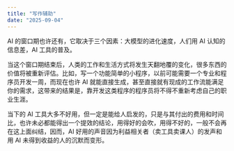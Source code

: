 ```yaml
---
title: "写作辅助"
date: "2025-09-04"
---
```



 AI 的窗口期也许还有，它取决于三个因素：大模型的进化速度，人们用 AI 认知的信息差，AI 工具的普及。
 
 当这个窗口期结束后，人类的工作和生活方式将发生天翻地覆的变化，很多东西的价值将被重新评估。比如，写一个功能简单的小程序，以前可能需要一个专业和程序员开发一周，而现在也许 AI 就能直接生成，甚至直接就有现成的工作流能满足你的需求，这带来的结果是，靠开发这类程序的程序员将不得不重新考虑自己的职业生涯。

当下的 AI 工具大多不好用，但一定是能给人启发的，只是与其付出的费用和时间比，也许未必都能得出一个提效的结论，用得好的会吹，用得不好的，一般不会再在这上面纠结，因而，AI 好用的声音因为利益相关者（卖工具卖课人）的发声和用 AI 未得到收益的人的沉默而变形。

